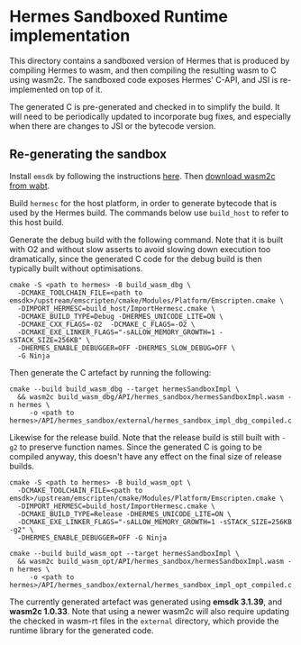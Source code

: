 # Hermes Sandboxed Runtime implementation

This directory contains a sandboxed version of Hermes that is produced by compiling Hermes to wasm, and then compiling the resulting wasm to C using wasm2c. The sandboxed code exposes Hermes' C-API, and JSI is re-implemented on top of it.

The generated C is pre-generated and checked in to simplify the build. It will need to be periodically updated to incorporate bug fixes, and especially when there are changes to JSI or the bytecode version.

## Re-generating the sandbox

Install `emsdk` by following the instructions [here](https://github.com/emscripten-core/emsdk). Then [download wasm2c from wabt](https://github.com/WebAssembly/wabt/releases).

Build `hermesc` for the host platform, in order to generate bytecode that is used by the Hermes build. The commands below use `build_host` to refer to this host build.


Generate the debug build with the following command. Note that it is built with O2 and without slow asserts to avoid slowing down execution too dramatically, since the generated C code for the debug build is then typically built without optimisations.
```
cmake -S <path to hermes> -B build_wasm_dbg \
  -DCMAKE_TOOLCHAIN_FILE=<path to emsdk>/upstream/emscripten/cmake/Modules/Platform/Emscripten.cmake \
  -DIMPORT_HERMESC=build_host/ImportHermesc.cmake \
  -DCMAKE_BUILD_TYPE=Debug -DHERMES_UNICODE_LITE=ON \
  -DCMAKE_CXX_FLAGS=-O2  -DCMAKE_C_FLAGS=-O2 \
  -DCMAKE_EXE_LINKER_FLAGS="-sALLOW_MEMORY_GROWTH=1 -sSTACK_SIZE=256KB" \
  -DHERMES_ENABLE_DEBUGGER=OFF -DHERMES_SLOW_DEBUG=OFF \
  -G Ninja
```

Then generate the C artefact by running the following:
```
cmake --build build_wasm_dbg --target hermesSandboxImpl \
  && wasm2c build_wasm_dbg/API/hermes_sandbox/hermesSandboxImpl.wasm -n hermes \
     -o <path to hermes>/API/hermes_sandbox/external/hermes_sandbox_impl_dbg_compiled.c
```

Likewise for the release build. Note that the release build is still built with `-g2` to preserve function names. Since the generated C is going to be compiled anyway, this doesn't have any effect on the final size of release builds.
```
cmake -S <path to hermes> -B build_wasm_opt \
  -DCMAKE_TOOLCHAIN_FILE=<path to emsdk>/upstream/emscripten/cmake/Modules/Platform/Emscripten.cmake \
  -DIMPORT_HERMESC=build_host/ImportHermesc.cmake \
  -DCMAKE_BUILD_TYPE=Release -DHERMES_UNICODE_LITE=ON \
  -DCMAKE_EXE_LINKER_FLAGS="-sALLOW_MEMORY_GROWTH=1 -sSTACK_SIZE=256KB -g2" \
  -DHERMES_ENABLE_DEBUGGER=OFF -G Ninja

cmake --build build_wasm_opt --target hermesSandboxImpl \
  && wasm2c build_wasm_opt/API/hermes_sandbox/hermesSandboxImpl.wasm -n hermes \
     -o <path to hermes>/API/hermes_sandbox/external/hermes_sandbox_impl_opt_compiled.c
```

The currently generated artefact was generated using **emsdk 3.1.39**, and **wasm2c 1.0.33**. Note that using a newer wasm2c will also require updating the checked in wasm-rt files in the `external` directory, which provide the runtime library for the generated code.
